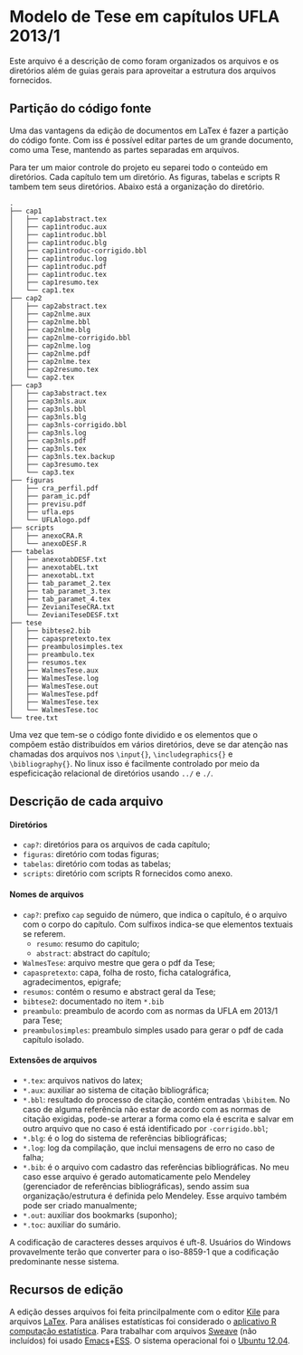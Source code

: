 # Modelo de Tese em capítulos UFLA 2013/1

Este arquivo é a descrição de como foram organizados os arquivos e os diretórios além de guias gerais para aproveitar a estrutura dos arquivos fornecidos.

## Partição do código fonte

Uma das vantagens da edição de documentos em LaTex é fazer a partição do código fonte. Com iss é possível editar partes de um grande documento, como uma Tese, mantendo as partes separadas em arquivos. 

Para ter um maior controle do projeto eu separei todo o conteúdo em diretórios. Cada capítulo tem um diretório. As figuras, tabelas e scripts R tambem tem seus diretórios. Abaixo está a organização do diretório.

```
.
├── cap1
│   ├── cap1abstract.tex
│   ├── cap1introduc.aux
│   ├── cap1introduc.bbl
│   ├── cap1introduc.blg
│   ├── cap1introduc-corrigido.bbl
│   ├── cap1introduc.log
│   ├── cap1introduc.pdf
│   ├── cap1introduc.tex
│   ├── cap1resumo.tex
│   └── cap1.tex
├── cap2
│   ├── cap2abstract.tex
│   ├── cap2nlme.aux
│   ├── cap2nlme.bbl
│   ├── cap2nlme.blg
│   ├── cap2nlme-corrigido.bbl
│   ├── cap2nlme.log
│   ├── cap2nlme.pdf
│   ├── cap2nlme.tex
│   ├── cap2resumo.tex
│   └── cap2.tex
├── cap3
│   ├── cap3abstract.tex
│   ├── cap3nls.aux
│   ├── cap3nls.bbl
│   ├── cap3nls.blg
│   ├── cap3nls-corrigido.bbl
│   ├── cap3nls.log
│   ├── cap3nls.pdf
│   ├── cap3nls.tex
│   ├── cap3nls.tex.backup
│   ├── cap3resumo.tex
│   └── cap3.tex
├── figuras
│   ├── cra_perfil.pdf
│   ├── param_ic.pdf
│   ├── previsu.pdf
│   ├── ufla.eps
│   └── UFLAlogo.pdf
├── scripts
│   ├── anexoCRA.R
│   └── anexoDESF.R
├── tabelas
│   ├── anexotabDESF.txt
│   ├── anexotabEL.txt
│   ├── anexotabL.txt
│   ├── tab_paramet_2.tex
│   ├── tab_paramet_3.tex
│   ├── tab_paramet_4.tex
│   ├── ZevianiTeseCRA.txt
│   └── ZevianiTeseDESF.txt
├── tese
│   ├── bibtese2.bib
│   ├── capaspretexto.tex
│   ├── preambulosimples.tex
│   ├── preambulo.tex
│   ├── resumos.tex
│   ├── WalmesTese.aux
│   ├── WalmesTese.log
│   ├── WalmesTese.out
│   ├── WalmesTese.pdf
│   ├── WalmesTese.tex
│   └── WalmesTese.toc
└── tree.txt

```

Uma vez que tem-se o código fonte dividido e os elementos que o compõem estão distribuídos em vários diretórios, deve se dar atenção nas chamadas dos arquivos nos `\input{}`, `\includegraphics{}` e `\bibliography{}`. No linux isso é facilmente controlado por meio da espeficicação relacional de diretórios usando `../` e `./`.

## Descrição de cada arquivo

#### Diretórios
* `cap?`: diretórios para os arquivos de cada capítulo;
* `figuras`: diretório com todas figuras;
* `tabelas`: diretório com todas as tabelas;
* `scripts`: diretório com scripts R fornecidos como anexo.

#### Nomes de arquivos
* `cap?`: prefixo `cap` seguido de número, que indica o capítulo, é o arquivo com o corpo do capítulo. Com sulfixos indica-se que elementos textuais se referem.
    * `resumo`: resumo do capitulo;
    * `abstract`: abstract do capítulo;
* `WalmesTese`: arquivo mestre que gera o pdf da Tese;
* `capaspretexto`: capa, folha de rosto, ficha catalográfica, agradecimentos, epigrafe;
* `resumos`: contém o resumo e abstract geral da Tese;
* `bibtese2`: documentado no item `*.bib`
* `preambulo`: preambulo de acordo com as normas da UFLA em 2013/1 para Tese;
* `preambulosimples`: preambulo simples usado para gerar o pdf de cada capítulo isolado.

#### Extensões de arquivos
* `*.tex`: arquivos nativos do latex;
* `*.aux`: auxiliar ao sistema de citação bibliográfica;
* `*.bbl`: resultado do processo de citação, contém entradas `\bibitem`. No caso de alguma referência não estar de acordo com as normas de citação exigidas, pode-se arterar a forma como ela é escrita e salvar em outro arquivo que no caso é está identificado por `-corrigido.bbl`;
* `*.blg`: é o log do sistema de referências bibliográficas;
* `*.log`: log da compilação, que inclui mensagens de erro no caso de falha;
* `*.bib`: é o arquivo com cadastro das referências bibliográficas. No meu caso esse arquivo é gerado automaticamente pelo Mendeley (gerenciador de referências bibliográficas), sendo assim sua organização/estrutura é definida pelo Mendeley. Esse arquivo também pode ser criado manualmente;
* `*.out`: auxiliar dos bookmarks (suponho);
* `*.toc`: auxiliar do sumário.

A codificação de caracteres desses arquivos é uft-8. Usuários do Windows provavelmente terão que converter para o iso-8859-1 que a codificação predominante nesse sistema.

## Recursos de edição

A edição desses arquivos foi feita princilpalmente com o editor [Kile](http://kile.sourceforge.net/) para arquivos [LaTex](http://www.latex-project.org/). Para análises estatísticas foi considerado o [aplicativo R computação estatística](http://cran.r-project.org/). Para trabalhar com arquivos [Sweave](http://www.stat.uni-muenchen.de/~leisch/Sweave/) (não incluídos) foi usado [Emacs](http://vgoulet.act.ulaval.ca/en/emacs/)+[ESS](http://ess.r-project.org/). O sistema operacional foi o [Ubuntu 12.04](http://releases.ubuntu.com/precise/).

